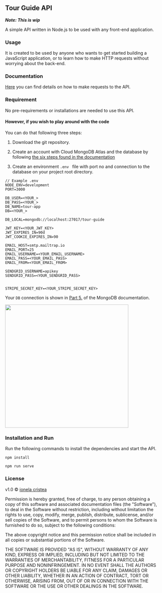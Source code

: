 ## Tour Guide API

**<em>Note: This is wip</em><br>**

A simple API written in Node.js to be used with any front-end application.

### Usage

It is created to be used by anyone who wants to get started building a JavaScript application, or to learn how to make HTTP requests without worrying about the back-end.

### Documentation

[Here](https://documenter.getpostman.com/view/9555748/TVep97zb) you can find details on how to make requests to the API.<br>

### Requirement

No pre-requirements or installations are needed to use this API. <br>

#### However, if you wish to play around with the code

You can do that following three steps: <br>

1. Download the git repository.<br>

2. Create an account with Cloud MongoDB Atlas and the database by following [the six steps found in the documentation](https://docs.atlas.mongodb.com/getting-started/)<br>

3. Create an environment `.env ` file with port no and connection to the database on your project root directory. <br>

```
// Example .env
NODE_ENV=development
PORT=3000

DB_USER=<YOUR_>
DB_PASS=<YOUR_>
DB_NAME=tour-app
DB=<YOUR_>

DB_LOCAL=mongodb://localhost:27017/tour-guide

JWT_KEY=<YOUR_JWT_KEY>
JWT_EXPIRES_IN=90d
JWT_COOKIE_EXPIRES_IN=90

EMAIL_HOST=smtp.mailtrap.io
EMAIL_PORT=25
EMAIL_USERNAME=<YOUR_EMAIL_USERNAME>
EMAIL_PASS=<YOUR_EMAIL_PASS>
EMAIL_FROM=<YOUR_EMAIL_FROM>

SENDGRID_USERNAME=apikey
SENDGRID_PASS=<YOUR_SENDGRID_PASS>


STRIPE_SECRET_KEY=<YOUR_STRIPE_SECRET_KEY>

```

Your `DB` connection is shown in [Part 5.](https://docs.atlas.mongodb.com/tutorial/connect-to-your-cluster/) of the MongoDB documentation. <br>

<img src="https://docs.atlas.mongodb.com/_images/gswa-driver-cso-example.png"  width="400"><br>

### Installation and Run

Run the following commands to install the dependencies and start the API.

```
npm install

npm run serve
```

### License

v1.0 &copy; [ionela cristea](https://github.com/oanaCristeaC)

Permission is hereby granted, free of charge, to any person obtaining a copy
of this software and associated documentation files (the "Software"), to deal
in the Software without restriction, including without limitation the rights
to use, copy, modify, merge, publish, distribute, sublicense, and/or sell
copies of the Software, and to permit persons to whom the Software is
furnished to do so, subject to the following conditions:

The above copyright notice and this permission notice shall be included in all
copies or substantial portions of the Software.

THE SOFTWARE IS PROVIDED "AS IS", WITHOUT WARRANTY OF ANY KIND, EXPRESS OR
IMPLIED, INCLUDING BUT NOT LIMITED TO THE WARRANTIES OF MERCHANTABILITY,
FITNESS FOR A PARTICULAR PURPOSE AND NONINFRINGEMENT. IN NO EVENT SHALL THE
AUTHORS OR COPYRIGHT HOLDERS BE LIABLE FOR ANY CLAIM, DAMAGES OR OTHER
LIABILITY, WHETHER IN AN ACTION OF CONTRACT, TORT OR OTHERWISE, ARISING FROM,
OUT OF OR IN CONNECTION WITH THE SOFTWARE OR THE USE OR OTHER DEALINGS IN THE
SOFTWARE.
